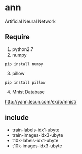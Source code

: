 # ann
Artificial Neural Network

## Require
1. python2.7
2. numpy
```
pip install numpy
```
3. pillow
```
pip install pillow
```

4. Mnist Database

http://yann.lecun.com/exdb/mnist/
## include
- train-labels-idx1-ubyte
- train-images-idx3-ubyte
- t10k-labels-idx1-ubyte
- t10k-images-idx3-ubyte
